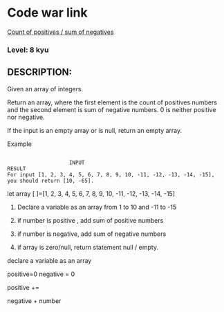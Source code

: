 # Code war link

[Count of positives / sum of negatives](https://www.codewars.com/kata/576bb71bbbcf0951d5000044)

### Level: 8 kyu

## DESCRIPTION:

Given an array of integers.

Return an array, where the first element is the count of positives numbers and the second element is sum of negative numbers. 0 is neither positive nor negative.

If the input is an empty array or is null, return an empty array.

Example

```

                    INPUT                                                               RESULT
For input [1, 2, 3, 4, 5, 6, 7, 8, 9, 10, -11, -12, -13, -14, -15], you should return [10, -65].
```

let array [ ]=[1, 2, 3, 4, 5, 6, 7, 8, 9, 10, -11, -12, -13, -14, -15]

1. Declare a variable as an array from 1 to 10 and -11 to -15

2. if number is positive , add sum of positive numbers

3. if number is negative, add sum of negative numbers

4. if array is zero/null, return statement null / empty.

declare a variable as an array

positive=0
negative = 0

positive +=

negative + number
